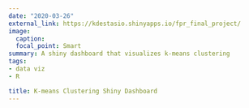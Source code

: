 ```yaml
---
date: "2020-03-26"
external_link: https://kdestasio.shinyapps.io/fpr_final_project/
image:
  caption:
  focal_point: Smart
summary: A shiny dashboard that visualizes k-means clustering
tags:
- data viz
- R

title: K-means Clustering Shiny Dashboard
---
```


